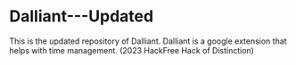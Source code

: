 # Dalliant---Updated
This is the updated repository of Dalliant. Dalliant is a google extension that helps with time management. (2023 HackFree Hack of Distinction) 
